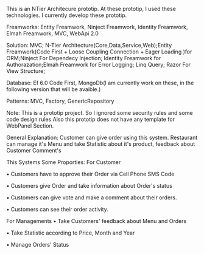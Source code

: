This is an NTier Architecure prototip. At these prototip, I used these technologies. I currently develop these prototip. 

Freamworks: 
Entity Freamwork, Ninject Freamwork, Identity Freamwork, Elmah Freamwork, MVC, WebApi 2.0

Solution:
MVC; N-Tier Architecture(Core,Data,Service,Web);Entity Freamwork(Code First + Loose
Coupling Connection + Eager Loading )for ORM;Ninject For Dependecy Injection; Identity
Freamwork for Authorazation;Elmah Freamwork for Error Logging; Linq Query; Razor For View
Structure; 

Database: Ef 6.0 Code First, MongoDb(I am currently work on these, in the following version that will be avaible.)

Patterns: MVC, Factory, GenericRepository

Note: This is a prototip project. So I ignored some security rules and some code design rules Also this prototip does not have any template
for WebPanel Section.


General Explanation:
Customer can give order using this system. Restaurant can manage it's Menu and take Statistic
about it's product, feedback about Customer Comment's

This Systems Some Proporties:
For Customer

• Customers have to approve their Order via Cell Phone SMS Code

• Customers give Order and take information about Order's status

• Customers can give vote and make a comment about their orders.

• Customers can see their order activity.

For Managements
• Take Customers' feedback about Menu and Orders

• Take Statistic according to Price, Month and Year

• Manage Orders' Status

